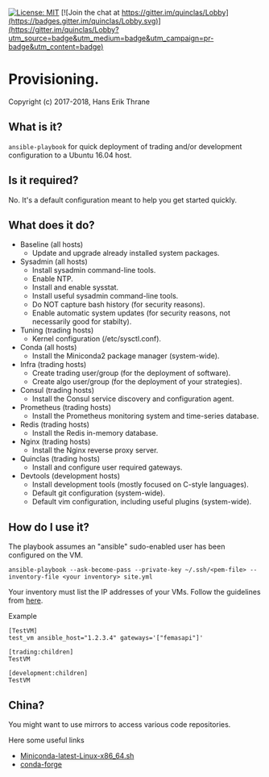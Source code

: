 [![License: MIT](https://img.shields.io/badge/license-MIT-blue.svg)](https://opensource.org/licenses/MIT)
[![Join the chat at https://gitter.im/quinclas/Lobby](https://badges.gitter.im/quinclas/Lobby.svg)](https://gitter.im/quinclas/Lobby?utm_source=badge&utm_medium=badge&utm_campaign=pr-badge&utm_content=badge)

# Provisioning.

Copyright (c) 2017-2018, Hans Erik Thrane

## What is it?

`ansible-playbook` for quick deployment of trading and/or development configuration to a Ubuntu 16.04 host.

## Is it required?

No.
It's a default configuration meant to help you get started quickly.

## What does it do?

* Baseline (all hosts)
	* Update and upgrade already installed system packages.
* Sysadmin (all hosts)
	* Install sysadmin command-line tools.
	* Enable NTP.
	* Install and enable sysstat.
	* Install useful sysadmin command-line tools.
	* Do NOT capture bash history (for security reasons).
	* Enable automatic system updates (for security reasons, not necessarily good for stabilty).
* Tuning (trading hosts)
  * Kernel configuration (/etc/sysctl.conf).
* Conda (all hosts)
	* Install the Miniconda2 package manager (system-wide).
* Infra (trading hosts)
	* Create trading user/group (for the deployment of software).
	* Create algo user/group (for the deployment of your strategies).
* Consul (trading hosts)
	* Install the Consul service discovery and configuration agent.
* Prometheus (trading hosts)
	* Install the Prometheus monitoring system and time-series database.
* Redis (trading hosts)
	* Install the Redis in-memory database.
* Nginx (trading hosts)
	* Install the Nginx reverse proxy server.
* Quinclas (trading hosts)
	* Install and configure user required gateways.
* Devtools (development hosts)
	* Install development tools (mostly focused on C-style languages).
	* Default git configuration (system-wide).
	* Default vim configuration, including useful plugins (system-wide).

## How do I use it?

The playbook assumes an "ansible" sudo-enabled user has been configured on the VM.

	ansible-playbook --ask-become-pass --private-key ~/.ssh/<pem-file> --inventory-file <your inventory> site.yml

Your inventory must list the IP addresses of your VMs.
Follow the guidelines from [here](http://docs.ansible.com/ansible/latest/intro_inventory.html).

Example

	[TestVM]
	test_vm ansible_host="1.2.3.4" gateways='["femasapi"]'

	[trading:children]
	TestVM

	[development:children]
	TestVM

## China?

You might want to use mirrors to access various code repositories.

Here some useful links

* [Miniconda-latest-Linux-x86_64.sh](https://mirrors.tuna.tsinghua.edu.cn/anaconda/miniconda/Miniconda-latest-Linux-x86_64.sh)
* [conda-forge](https://mirrors.tuna.tsinghua.edu.cn/anaconda/cloud/conda-forge/)
